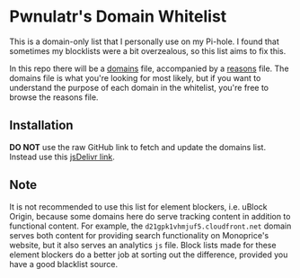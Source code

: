 # Pwnulatr's Domain Whitelist
This is a domain-only list that I personally use on my Pi-hole. I found that sometimes my blocklists were a bit
overzealous, so this list aims to fix this.

In this repo there will be a [domains](domains) file, accompanied by a [reasons](reasons) file. The domains file is
what you're looking for most likely, but if you want to understand the purpose of each domain in the whitelist, you're
free to browse the reasons file.
## Installation
**DO NOT** use the raw GitHub link to fetch and update the domains list. Instead use this
[jsDelivr link](https://cdn.jsdelivr.net/gh/pwnulatr/domain-whitelist/domains).
## Note
It is not recommended to use this list for element blockers, i.e. uBlock Origin, because some domains here do serve
tracking content in addition to functional content. For example, the `d21gpk1vhmjuf5.cloudfront.net` domain serves both
content for providing search functionality on Monoprice's website, but it also serves an analytics `js` file. Block
lists made for these element blockers do a better job at sorting out the difference, provided you have a good blacklist
source.
